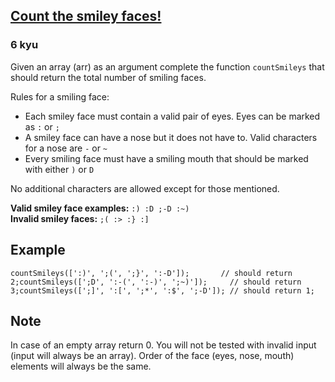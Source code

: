 <h2><a href=https://www.codewars.com/kata/583203e6eb35d7980400002a/train/javascript target="_blank">Count the smiley faces!</a></h2><h3>6 kyu</h3><p>Given an array (arr) as an argument complete the function <code>countSmileys</code> that should return the total number of smiling faces.  </p><p>Rules for a smiling face:</p><ul><li>Each smiley face must contain a valid pair of eyes. Eyes can be marked as <code>:</code> or <code>;</code></li><li>A smiley face can have a nose but it does not have to. Valid characters for a nose are <code>-</code> or <code>~</code></li><li>Every smiling face must have a smiling mouth that should be marked with either <code>)</code> or <code>D</code></li></ul><p>No additional characters are allowed except for those mentioned.  </p><p><strong>Valid smiley face examples:</strong> <code>:) :D ;-D :~)</code><br><strong>Invalid smiley faces:</strong>  <code>;( :&gt; :} :]</code></p><h2 id="example">Example</h2><pre><code>countSmileys([':)', ';(', ';}', ':-D']);       // should return 2;countSmileys([';D', ':-(', ':-)', ';~)']);     // should return 3;countSmileys([';]', ':[', ';*', ':$', ';-D']); // should return 1;</code></pre><h2 id="note">Note</h2><p>In case of an empty array return 0. You will not be tested with invalid input (input will always be an array). Order of the face (eyes, nose, mouth) elements will always be the same.</p>